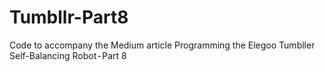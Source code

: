 # Tumbllr-Part8
Code to accompany the Medium article Programming the Elegoo Tumbller Self-Balancing Robot - Part 8
